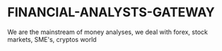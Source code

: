 # FINANCIAL-ANALYSTS-GATEWAY
We are the mainstream of money analyses, we deal with forex, stock markets,  SME's, cryptos world
